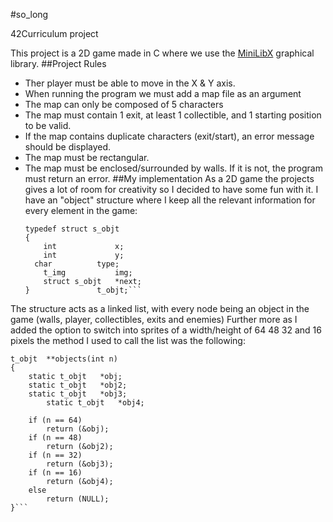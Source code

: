 #so_long

42Curriculum project

This project is a 2D game made in C where we use the [MiniLibX](https://harm-smits.github.io/42docs/libs/minilibx) graphical library. 
##Project Rules
  * Ther player must be able to move in the X & Y axis.
  * When running the program we must add a map file as an argument
  * The map can only be composed of 5 characters
  * The map must contain 1 exit, at least 1 collectible, and 1 starting position to be valid.
  * If the map contains duplicate characters (exit/start), an error message should be displayed.
  * The map must be rectangular.
  * The map must be enclosed/surrounded by walls. If it is not, the program must return an error.
##My implementation
  As a 2D game the projects gives a lot of room for creativity so I decided to have some fun with it.
  I have an "object" structure where I keep all the relevant information for every element in the game: 
    ```
    typedef struct s_objt
    {
	    int				x;
	    int				y;
      char			type;
	    t_img			img;
	    struct s_objt	*next;
    }				t_objt;```
  The structure acts as a linked list, with every node being an object in the game (walls, player, collectibles, exits and enemies)
  Further more as I added the option to switch into sprites of a width/height of 64 48 32 and 16 pixels the method I used to call the list was the following:
   
```
t_objt	**objects(int n)
{
	static t_objt	*obj;
	static t_objt	*obj2;
	static t_objt	*obj3;
        static t_objt	*obj4;

	if (n == 64)
		return (&obj);
	if (n == 48)
		return (&obj2);
	if (n == 32)
		return (&obj3);
	if (n == 16)
		return (&obj4);
	else
		return (NULL);
}```
